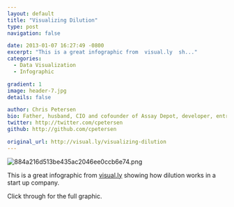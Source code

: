 ```yaml
---
layout: default
title: "Visualizing Dilution"
type: post
navigation: false

date: 2013-01-07 16:27:49 -0800
excerpt: "This is a great infographic from  visual.ly  sh..."
categories:
  - Data Visualization
  - Infographic

gradient: 1
image: header-7.jpg
details: false

author: Chris Petersen
bio: Father, husband, CIO and cofounder of Assay Depot, developer, entrepreneur and technologist.
twitter: http://twitter.com/cpetersen
github: http://github.com/cpetersen

original_url: http://visual.ly/visualizing-dilution
---
```



  ![884a216d513be435ac2046ee0ccb6e74.png](/attachments/884a216d513be435ac2046ee0ccb6e74/image.png) 

 This is a great infographic from  [visual.ly](http://visual.ly)  showing how dilution works in a start up company.

 Click through for the full graphic.

 
